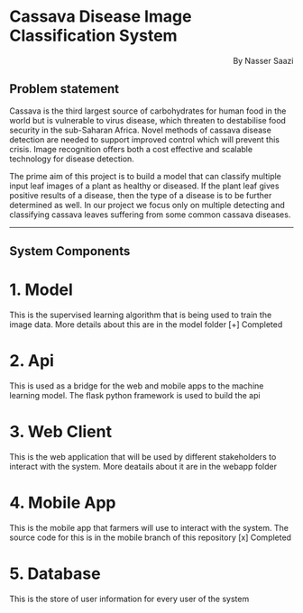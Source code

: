 # Cassava Disease Image Classification System

<div style="text-align:right">By Nasser Saazi</div>

## Problem statement

Cassava is the third largest source of carbohydrates for human food in the world but is vulnerable to virus disease, which threaten to destabilise food security in the sub-Saharan Africa.
Novel methods of cassava disease detection are needed to support improved control which will prevent this crisis. Image recognition offers both a cost effective and scalable technology for disease detection.

The prime aim of this project is to build a model that can classify multiple input leaf images of a plant as healthy or diseased. If the plant leaf gives positive results of a disease, then the type of a disease is to be further determined as well. In our project we focus only on multiple detecting and classifying cassava leaves suffering from some common cassava diseases.

<hr>

## System Components

# 1. Model

This is the supervised learning algorithm that is being used to train the image data. More details about this are in the model folder
[+] Completed

# 2. Api

This is used as a bridge for the web and mobile apps to the machine learning model. The flask python framework is used to build the api

# 3. Web Client

This is the web application that will be used by different stakeholders to interact with the system. More deatails about it are in the webapp folder

# 4. Mobile App

This is the mobile app that farmers will use to interact with the system. The source code for this is in the mobile branch of this repository
[x] Completed

# 5. Database

This is the store of user information for every user of the system
